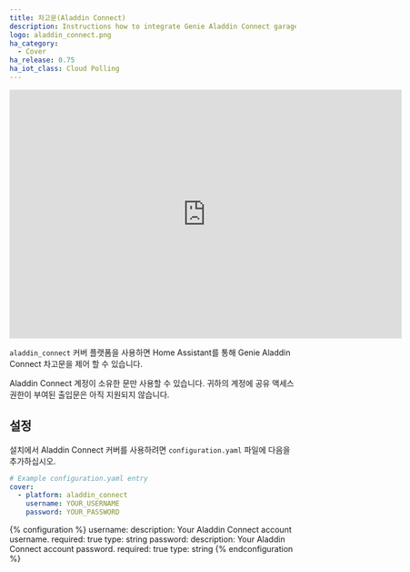```yaml
---
title: 차고문(Aladdin Connect)
description: Instructions how to integrate Genie Aladdin Connect garage door covers into Home Assistant.
logo: aladdin_connect.png
ha_category:
  - Cover
ha_release: 0.75
ha_iot_class: Cloud Polling
---
```


<iframe width="690" height="437" src="https://www.youtube.com/embed/FSny-b9_D_U" frameborder="0" allow="accelerometer; autoplay; encrypted-media; gyroscope; picture-in-picture" allowfullscreen>
</iframe>

`aladdin_connect` 커버 플랫폼을 사용하면 Home Assistant를 통해 Genie Aladdin Connect 차고문을 제어 할 수 있습니다.

<div class='note'>
Aladdin Connect 계정이 소유한 문만 사용할 수 있습니다. 귀하의 계정에 공유 액세스 권한이 부여된 출입문은 아직 지원되지 않습니다.
</div>

## 설정

설치에서 Aladdin Connect 커버를 사용하려면 `configuration.yaml` 파일에 다음을 추가하십시오.

```yaml
# Example configuration.yaml entry
cover:
  - platform: aladdin_connect
    username: YOUR_USERNAME
    password: YOUR_PASSWORD
```

{% configuration %}
username:
  description: Your Aladdin Connect account username.
  required: true
  type: string
password:
  description: Your Aladdin Connect account password.
  required: true
  type: string
{% endconfiguration %}
